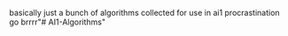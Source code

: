 basically just a bunch of algorithms collected for use in ai1
procrastination go brrrr"# AI1-Algorithms" 
